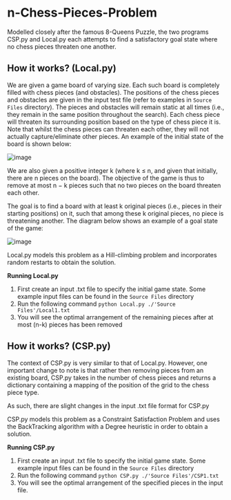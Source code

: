 # n-Chess-Pieces-Problem
Modelled closely after the famous 8-Queens Puzzle, the two programs CSP.py and Local.py each attempts to find a satisfactory goal state where no chess pieces threaten one another. 

## How it works? (Local.py)
We are given a game board of varying size. Each such board is completely filled with chess pieces
(and obstacles). The positions of the chess pieces and obstacles are given in the input test file (refer to examples in `Source Files` directory).
The pieces and obstacles will remain static at all times (i.e., they remain in the same position
throughout the search). Each chess piece will threaten its surrounding position based on the type
of chess piece it is. Note that whilst the chess pieces can threaten each other, they will not actually
capture/eliminate other pieces. An example of the initial state of the board is shown below:

![image](https://user-images.githubusercontent.com/85006125/199653435-b233df78-05c5-42f4-a290-e780834dc5ec.png)

We are also given a positive integer k (where k ≤ n, and given that initially, there are n pieces
on the board). The objective of the game is thus to remove at most n − k pieces such that no two
pieces on the board threaten each other. 

The goal is to find a board with at least
k original pieces (i.e., pieces in their starting positions) on it, such that among these k original
pieces, no piece is threatening another. The diagram below shows an example of a goal state of the
game:

![image](https://user-images.githubusercontent.com/85006125/199653812-d9107fcf-1adf-463c-aad3-5271810d515b.png)

Local.py models this problem as a Hill-climbing problem and incorporates random restarts to obtain the solution.

**Running Local.py**
1. First create an input .txt file to specify the initial game state. Some example input files can be found in the `Source Files` directory
2. Run the following command
`python Local.py ./'Source Files'/Local1.txt`
3. You will see the optimal arrangement of the remaining pieces after at most (n-k) pieces has been removed


## How it works? (CSP.py)
The context of CSP.py is very similar to that of Local.py. However, one important change to note is that rather then removing pieces from an existing board, CSP.py takes in the number of chess pieces and returns a dictionary containing a mapping of the position of the grid to the chess piece type.

As such, there are slight changes in the input .txt file format for CSP.py

CSP.py models this problem as a Constraint Satisfaction Problem and uses the BackTracking algorithm with a Degree heuristic in order to obtain a solution.


**Running CSP.py**
1. First create an input .txt file to specify the initial game state. Some example input files can be found in the `Source Files` directory
2. Run the following command
`python CSP.py ./'Source Files'/CSP1.txt`
3. You will see the optimal arrangement of the specified pieces in the input file.
